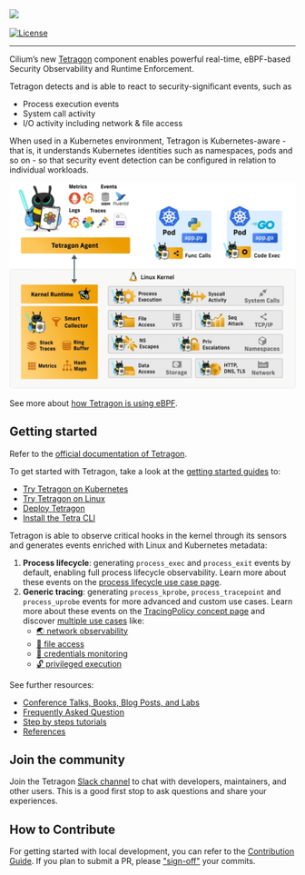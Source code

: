 <a href="https://tetragon.cilium.io">
  <picture>
    <source media="(prefers-color-scheme: light)" srcset="https://github.com/cilium/tetragon/releases/download/tetragon-cli/logo.png" width="400">
    <img src="https://github.com/cilium/tetragon/releases/download/tetragon-cli/logo-dark.png" width="400">
  </picture>
</a>

[![License](https://img.shields.io/badge/License-Apache_2.0-blue.svg)](https://opensource.org/licenses/Apache-2.0)

---

Cilium’s new [Tetragon](https://tetragon.cilium.io) component enables powerful
real-time, eBPF-based Security Observability and Runtime Enforcement.

Tetragon detects and is able to react to security-significant events, such as

- Process execution events
- System call activity
- I/O activity including network & file access

When used in a Kubernetes environment, Tetragon is Kubernetes-aware - that is,
it understands Kubernetes identities such as namespaces, pods and so on - so
that security event detection can be configured in relation to individual
workloads.

[![Tetragon Overview Diagram](https://github.com/cilium/tetragon/blob/main/docs/static/images/smart_observability.png)](https://tetragon.cilium.io/docs/overview/)

See more about [how Tetragon is using eBPF](https://tetragon.cilium.io/docs/overview#functionality-overview).

## Getting started

Refer to the [official documentation of Tetragon](https://tetragon.cilium.io/docs/).

To get started with Tetragon, take a look at the [getting started
guides](https://tetragon.cilium.io/docs/getting-started/) to:
- [Try Tetragon on Kubernetes](https://tetragon.cilium.io/docs/getting-started/kubernetes-quickstart-guide/)
- [Try Tetragon on Linux](https://tetragon.cilium.io/docs/getting-started/try-tetragon-linux/)
- [Deploy Tetragon](https://tetragon.cilium.io/docs/getting-started/deployment/)
- [Install the Tetra CLI](https://tetragon.cilium.io/docs/getting-started/install-tetra-cli/)

Tetragon is able to observe critical hooks in the kernel through its sensors
and generates events enriched with Linux and Kubernetes metadata:
1. **Process lifecycle**: generating `process_exec` and `process_exit` events
   by default, enabling full process lifecycle observability. Learn more about
   these events on the [process lifecycle use case page](https://tetragon.cilium.io/docs/use-cases/process-lifecycle/).
1. **Generic tracing**: generating `process_kprobe`, `process_tracepoint` and
   `process_uprobe` events for more advanced and custom use cases. Learn more
   about these events on the [TracingPolicy concept page](https://tetragon.cilium.io/docs/concepts/tracing-policy/)
   and discover [multiple use cases](https://tetragon.cilium.io/docs/use-cases/) like:
   - [🌏 network observability](https://tetragon.cilium.io/docs/use-cases/network-observability/)
   - [📂 file access](https://tetragon.cilium.io/docs/use-cases/file-access/)
   - [🔑 credentials monitoring](https://tetragon.cilium.io/docs/use-cases/linux-process-credentials/)
   - [🔓 privileged execution](https://tetragon.cilium.io/docs/use-cases/process-lifecycle/privileged-execution/)

See further resources:
- [Conference Talks, Books, Blog Posts, and Labs](https://tetragon.cilium.io/docs/resources/)
- [Frequently Asked Question](https://tetragon.cilium.io/docs/faq/)
- [Step by steps tutorials](https://tetragon.cilium.io/docs/tutorials/)
- [References](https://tetragon.cilium.io/docs/reference/)

## Join the community

Join the Tetragon [Slack channel](https://cilium.herokuapp.com/) to chat with
developers, maintainers, and other users. This is a good first stop to ask
questions and share your experiences.

## How to Contribute

For getting started with local development, you can refer to the
[Contribution Guide](https://tetragon.cilium.io/docs/contribution-guide/). If
you plan to submit a PR, please ["sign-off"](https://tetragon.cilium.io/docs/contribution-guide/developer-certificate-of-origin/)
your commits.

